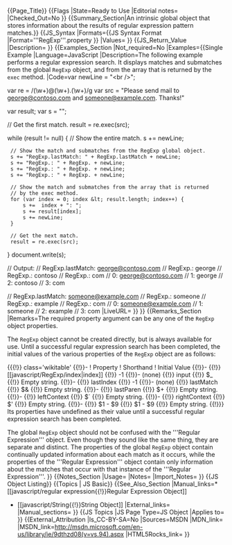 {{Page_Title}}
{{Flags
|State=Ready to Use
|Editorial notes=
|Checked_Out=No
}}
{{Summary_Section|An intrinsic global object that stores information about the results of regular expression pattern matches.}}
{{JS_Syntax
|Formats={{JS Syntax Format
|Format='''RegExp'''.property
}}
|Values=
}}
{{JS_Return_Value
|Description=
}}
{{Examples_Section
|Not_required=No
|Examples={{Single Example
|Language=JavaScript
|Description=The following example performs a regular expression search. It displays matches and submatches from the global <code>RegExp</code> object, and from the array that is returned by the <code>exec</code> method.
|Code=var newLine = "&lt;br /&gt;";
 
 var re = /(\w+)@(\w+)\.(\w+)/g
 var src = "Please send mail to george@contoso.com and someone@example.com. Thanks!"
 
 var result;
 var s = "";
 
 // Get the first match.
 result = re.exec(src);
 
 while (result != null) {
     // Show the entire match.
     s += newLine;
 
     // Show the match and submatches from the RegExp global object.
     s += "RegExp.lastMatch: " + RegExp.lastMatch + newLine;
     s += "RegExp.: " + RegExp. + newLine;
     s += "RegExp.: " + RegExp. + newLine;
     s += "RegExp.: " + RegExp. + newLine;
 
     // Show the match and submatches from the array that is returned
     // by the exec method.
     for (var index = 0; index &lt; result.length; index++) {
         s +=  index + ": ";
         s += result[index];
         s += newLine;
     }
 
     // Get the next match.
     result = re.exec(src);
 }
 document.write(s);
 
 // Output:
 //  RegExp.lastMatch: george@contoso.com
 //  RegExp.: george
 //  RegExp.: contoso
 //  RegExp.: com
 //  0: george@contoso.com
 //  1: george
 //  2: contoso
 //  3: com
 
 //  RegExp.lastMatch: someone@example.com
 //  RegExp.: someone
 //  RegExp.: example
 //  RegExp.: com
 //  0: someone@example.com
 //  1: someone
 //  2: example
 //  3: com
|LiveURL=
}}
}}
{{Remarks_Section
|Remarks=The required property argument can be any one of the <code>RegExp</code> object properties.

The <code>RegExp</code> object cannot be created directly, but is always available for use. Until a successful regular expression search has been completed, the initial values of the various properties of the <code>RegExp</code> object are as follows:

{{{!}} class='wikitable'
{{!}}-
! Property
! Shorthand
! Initial Value
{{!}}-
{{!}} [[javascript/RegExp/index|index]]
{{!}} -1
{{!}}- (none)
{{!}} input
{{!}} $_
{{!}} Empty string.
{{!}}-
{{!}} lastIndex
{{!}} -1
{{!}}- (none)
{{!}} lastMatch
{{!}} $&amp;
{{!}} Empty string.
{{!}}-
{{!}} lastParen
{{!}} $+
{{!}} Empty string.
{{!}}-
{{!}} leftContext
{{!}} $`
{{!}} Empty string.
{{!}}-
{{!}} rightContext
{{!}} $'
{{!}} Empty string.
{{!}}-
{{!}} $1 - $9
{{!}} $1 - $9
{{!}} Empty string.
{{!}}} 
Its properties have undefined as their value until a successful regular expression search has been completed.

The global <code>RegExp</code> object should not be confused with the '''Regular Expression''' object. Even though they sound like the same thing, they are separate and distinct. The properties of the global <code>RegExp</code> object contain continually updated information about each match as it occurs, while the properties of the '''Regular Expression''' object contain only information about the matches that occur with that instance of the '''Regular Expression'''.
}}
{{Notes_Section
|Usage=
|Notes=
|Import_Notes=
}}
{{JS Object Listing}}
{{Topics | JS Basic}}
{{See_Also_Section
|Manual_links=* [[javascript/regular expression{{!}}Regular Expression Object]]
* [[javascript/String{{!}}String Object]]
|External_links=
|Manual_sections=
}}
{{JS Topics
|JS Page Type=JS Object
|Applies to=
}}
{{External_Attribution
|Is_CC-BY-SA=No
|Sources=MSDN
|MDN_link=
|MSDN_link=http://msdn.microsoft.com/en-us/library/ie/9dthzd08(v=vs.94).aspx
|HTML5Rocks_link=
}}